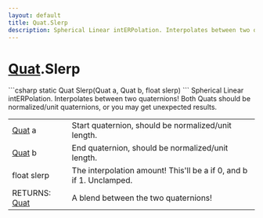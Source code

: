 ```yaml
---
layout: default
title: Quat.Slerp
description: Spherical Linear intERPolation. Interpolates between two quaternions! Both Quats should be normalized/unit quaternions, or you may get unexpected results.
---
```

# [Quat]({{site.url}}/Pages/StereoKit/Quat.html).Slerp

<div class='signature' markdown='1'>
```csharp
static Quat Slerp(Quat a, Quat b, float slerp)
```
Spherical Linear intERPolation. Interpolates between two
quaternions! Both Quats should be normalized/unit quaternions, or
you may get unexpected results.
</div>

|  |  |
|--|--|
|[Quat]({{site.url}}/Pages/StereoKit/Quat.html) a|Start quaternion, should be normalized/unit              length.|
|[Quat]({{site.url}}/Pages/StereoKit/Quat.html) b|End quaternion, should be normalized/unit length.|
|float slerp|The interpolation amount! This'll be a if 0,              and b if 1. Unclamped.|
|RETURNS: [Quat]({{site.url}}/Pages/StereoKit/Quat.html)|A blend between the two quaternions!|




